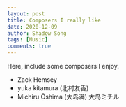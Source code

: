 ```yaml
---
layout: post
title: Composers I really like
date: 2020-12-09
author: Shadow Song
tags: [Music]
comments: true
---
```


Here, include some composers I enjoy. 

- Zack Hemsey
- yuka kitamura (北村友香)
- Michiru Ōshima (大岛满) 大岛ミチル
